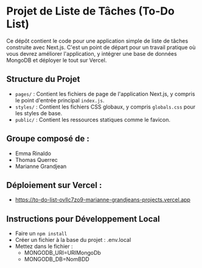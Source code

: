 # Projet de Liste de Tâches (To-Do List)

Ce dépôt contient le code pour une application simple de liste de tâches construite avec Next.js.
C'est un point de départ pour un travail pratique où vous devrez améliorer l'application, y intégrer une base de données MongoDB et déployer le tout sur Vercel.


## Structure du Projet

- `pages/` : Contient les fichiers de page de l'application Next.js, y compris le point d'entrée principal `index.js`.
- `styles/` : Contient les fichiers CSS globaux, y compris `globals.css` pour les styles de base.
- `public/` : Contient les ressources statiques comme le favicon.


## Groupe composé de :
- Emma Rinaldo
- Thomas Querrec
- Marianne Grandjean


## Déploiement sur Vercel :
   - https://to-do-list-ovllc7zo9-marianne-grandjeans-projects.vercel.app


## Instructions pour Développement Local

- Faire un `npm install`
- Créer un fichier à la base du projet : .env.local
- Mettez dans le fichier : 
   - MONGODB_URI=URIMongoDb
   - MONGODB_DB=NomBDD


